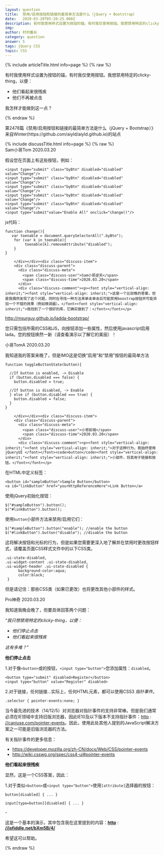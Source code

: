 ```yaml
---
layout: question
title:  禁用/启用按钮和链接的最简单方法是什么（jQuery + Bootstrap）
date:   2020-03-20T05:20:25.000Z
description: 有时我使用样式设置为按钮的锚，有时我仅使用按钮。我想禁用特定的clicky-thing，以便：他们看起来很残疾他们不再被点击我怎样才能做到这...
img: 
author: 村村番长
category: question
answer: 5
tags: jQuery CSS
topic: CSS
---
```

<div class="article-root">
  <div class="article">
    {% include articleTitle.html info=page %}
    {% raw %}
    <div class="article-content"><p><font style="vertical-align: inherit;"><font style="vertical-align: inherit;">有时我使用样式设置为按钮的锚，有时我仅使用按钮。</font><font style="vertical-align: inherit;">我想禁用特定的clicky-thing，以便：</font></font></p>

<ul>
<li><font style="vertical-align: inherit;"><font style="vertical-align: inherit;">他们看起来很残疾</font></font></li>
<li><font style="vertical-align: inherit;"><font style="vertical-align: inherit;">他们不再被点击</font></font></li>
</ul>

<p><font style="vertical-align: inherit;"><font style="vertical-align: inherit;">我怎样才能做到这一点？</font></font></p></div>
    {% endraw %}
  </div>
  <p class="winter_mark">第2478篇《禁用/启用按钮和链接的最简单方法是什么（jQuery + Bootstrap）》来自Winter(https://github.com/aiyld/aiyld.github.io)的站点</p>
  <div class="discuss-wrapper">
    {% include discussTitle.html info=page %}
    {% raw %}
    <div class="discuss-item">
        <div class="discuss-parent">
          <div class="discuss-meta">
            <span class="discuss-user">Sam小哥Tom</span>
            <span class="discuss-time">2020.03.20</span>
          </div>
          <div class="discuss-comment"><p><font style="vertical-align: inherit;"><font style="vertical-align: inherit;">假设您在页面上有这些按钮，例如：</font></font></p>

<pre><code>&lt;input type="submit" class="byBtn" disabled="disabled" value="Change"/&gt;<font></font>
&lt;input type="submit" class="byBtn" disabled="disabled" value="Change"/&gt;<font></font>
&lt;input type="submit" class="byBtn" disabled="disabled" value="Change"/&gt;<font></font>
&lt;input type="submit" class="byBtn" disabled="disabled" value="Change"/&gt;<font></font>
&lt;input type="submit" class="byBtn" disabled="disabled" value="Change"/&gt;<font></font>
&lt;input type="submit"value="Enable All" onclick="change()"/&gt;<font></font>
</code></pre>

<p><font style="vertical-align: inherit;"><font style="vertical-align: inherit;">js代码：</font></font></p>

<pre><code>function change(){<font></font>
   var toenable = document.querySelectorAll(".byBtn");        <font></font>
    for (var k in toenable){<font></font>
         toenable[k].removeAttribute("disabled");<font></font>
    }<font></font>
}<font></font>
</code></pre></div>
        </div></div><div class="discuss-item">
        <div class="discuss-parent">
          <div class="discuss-meta">
            <span class="discuss-user">Sam小哥逆天</span>
            <span class="discuss-time">2020.03.20</span>
          </div>
          <div class="discuss-comment"><p><font style="vertical-align: inherit;"><font style="vertical-align: inherit;">这是一个比较晚的答案，但是我偶然发现了这个问题，同时在寻找一种方法来单击单击后可能禁用boostrap按钮并可能添加一个不错的效果（例如微调器）。</font><font style="vertical-align: inherit;">我找到了一个很好的库，它确实做到了：</font></font></p>

<p><a href="http://msurguy.github.io/ladda-bootstrap/" rel="nofollow"><font style="vertical-align: inherit;"><font style="vertical-align: inherit;">http://msurguy.github.io/ladda-bootstrap/</font></font></a></p>

<p><font style="vertical-align: inherit;"><font style="vertical-align: inherit;">您只需包括所需的CSS和JS，向按钮添加一些属性，然后使用javascript启用lada。</font><font style="vertical-align: inherit;">您的按钮焕然一新（请查看演示以了解它的美丽）！</font></font></p></div>
        </div></div><div class="discuss-item">
        <div class="discuss-parent">
          <div class="discuss-meta">
            <span class="discuss-user">小哥TomA</span>
            <span class="discuss-time">2020.03.20</span>
          </div>
          <div class="discuss-comment"><p><font style="vertical-align: inherit;"><font style="vertical-align: inherit;">我知道我的答案来晚了，但是IMO这是切换“启用”和“禁用”按钮的最简单方法</font></font></p>

<pre><code>function toggleButtonState(button){<font></font>
<font></font>
  //If button is enabled, -&gt; Disable<font></font>
  if (button.disabled === false) {<font></font>
    button.disabled = true;<font></font>
<font></font>
  //If button is disabled, -&gt; Enable<font></font>
  } else if (button.disabled === true) {<font></font>
    button.disabled = false;<font></font>
  }<font></font>
}<font></font>
</code></pre></div>
        </div></div><div class="discuss-item">
        <div class="discuss-parent">
          <div class="discuss-meta">
            <span class="discuss-user">小哥前端</span>
            <span class="discuss-time">2020.03.20</span>
          </div>
          <div class="discuss-comment"><p><font style="vertical-align: inherit;"><font style="vertical-align: inherit;">对于这种行为，我始终使用jQueryUI </font></font><code>button</code><font style="vertical-align: inherit;"><font style="vertical-align: inherit;">小部件，将其用于链接和按钮。</font></font></p>

<p><font style="vertical-align: inherit;"><font style="vertical-align: inherit;">在HTML中定义标签：</font></font></p>

<pre><code>&lt;button id="sampleButton"&gt;Sample Button&lt;/button&gt;<font></font>
&lt;a id="linkButton" href="yourHttpReferenceHere"&gt;Link Button&lt;/a&gt;<font></font>
</code></pre>

<p><font style="vertical-align: inherit;"><font style="vertical-align: inherit;">使用jQuery初始化按钮：</font></font></p>

<pre><code>$("#sampleButton").button();<font></font>
$("#linkButton").button();<font></font>
</code></pre>

<p><font style="vertical-align: inherit;"><font style="vertical-align: inherit;">使用</font></font><code>button</code><font style="vertical-align: inherit;"><font style="vertical-align: inherit;">小部件方法来禁用/启用它们：</font></font></p>

<pre><code>$("#sampleButton").button("enable"); //enable the button<font></font>
$("#linkButton").button("disable"); //disable the button<font></font>
</code></pre>

<p><font style="vertical-align: inherit;"><font style="vertical-align: inherit;">这将解决按钮和光标的行为，但是如果您需要更深入地了解并在禁用时更改按钮样式，请覆盖页面CSS样式文件中的以下CSS类。</font></font></p>

<pre><code>.ui-state-disabled,<font></font>
.ui-widget-content .ui-state-disabled,<font></font>
.ui-widget-header .ui-state-disabled {<font></font>
      background-color:aqua;<font></font>
      color:black;<font></font>
 }<font></font>
</code></pre>

<p><font style="vertical-align: inherit;"><font style="vertical-align: inherit;">但是请记住：那些CSS类（如果已更改）也将更改其他小部件的样式。</font></font></p></div>
        </div></div><div class="discuss-item">
        <div class="discuss-parent">
          <div class="discuss-meta">
            <span class="discuss-user">Pro神奇</span>
            <span class="discuss-time">2020.03.20</span>
          </div>
          <div class="discuss-comment"><p><font style="vertical-align: inherit;"><font style="vertical-align: inherit;">我知道我晚会晚了，但要具体回答两个问题：</font></font></p>

<p><em><font style="vertical-align: inherit;"><font style="vertical-align: inherit;">“我只想禁用特定的clicky-thing，以便：</font></font></em></p>

<ul>
<li><em><font style="vertical-align: inherit;"><font style="vertical-align: inherit;">他们停止点击</font></font></em></li>
<li><em><font style="vertical-align: inherit;"><font style="vertical-align: inherit;">他们看起来很残疾</font></font></em></li>
</ul>

<p><em><font style="vertical-align: inherit;"><font style="vertical-align: inherit;">这有多难？”</font></font></em></p>

<p><strong><font style="vertical-align: inherit;"><font style="vertical-align: inherit;">他们停止点击</font></font></strong></p>

<p><font style="vertical-align: inherit;"><font style="vertical-align: inherit;">1.对于像</font></font><code>&lt;button&gt;</code><font style="vertical-align: inherit;"><font style="vertical-align: inherit;">或的</font><font style="vertical-align: inherit;">按钮</font><font style="vertical-align: inherit;">，</font></font><code>&lt;input type="button"&gt;</code><font style="vertical-align: inherit;"><font style="vertical-align: inherit;">您添加属性：</font></font><code>disabled</code><font style="vertical-align: inherit;"><font style="vertical-align: inherit;">。</font></font></p>

<pre><code>&lt;button type="submit" disabled&gt;Register&lt;/button&gt;<font></font>
&lt;input type="button" value="Register" disabled&gt;<font></font>
</code></pre>

<p><font style="vertical-align: inherit;"><font style="vertical-align: inherit;">2.对于链接，任何链接...实际上，任何HTML元素，都可以使用CSS3 </font></font><em><font style="vertical-align: inherit;"><font style="vertical-align: inherit;">指针事件</font></font></em><font style="vertical-align: inherit;"><font style="vertical-align: inherit;">。</font></font></p>

<pre><code>.selector { pointer-events:none; }
</code></pre>

<p><font style="vertical-align: inherit;"><font style="vertical-align: inherit;">当今最先进的技术（14/12/5）对浏览器对指针事件的支持非常棒。</font><font style="vertical-align: inherit;">但是我们通常必须在IE领域中支持旧版浏览器，因此IE10及以下版本不支持指针事件：</font></font><a href="http://caniuse.com/pointer-events" rel="noreferrer"><font style="vertical-align: inherit;"><font style="vertical-align: inherit;">http</font></font></a><font style="vertical-align: inherit;"><font style="vertical-align: inherit;"> : </font><a href="http://caniuse.com/pointer-events" rel="noreferrer"><font style="vertical-align: inherit;">//caniuse.com/pointer-events</font></a><font style="vertical-align: inherit;">。</font><font style="vertical-align: inherit;">因此，使用此处其他人提到的JavaScript解决方案之一可能是旧版浏览器的方法。</font></font></p>

<p><font style="vertical-align: inherit;"><font style="vertical-align: inherit;">有关指针事件的更多信息：</font></font></p>

<ul>
<li><a href="https://developer.mozilla.org/en-US/docs/Web/CSS/pointer-events" rel="noreferrer"><font style="vertical-align: inherit;"><font style="vertical-align: inherit;">https://developer.mozilla.org/zh-CN/docs/Web/CSS/pointer-events</font></font></a></li>
<li><a href="http://wiki.csswg.org/spec/css4-ui#pointer-events" rel="noreferrer"><font style="vertical-align: inherit;"><font style="vertical-align: inherit;">http://wiki.csswg.org/spec/css4-ui#pointer-events</font></font></a></li>
</ul>

<p><strong><font style="vertical-align: inherit;"><font style="vertical-align: inherit;">他们看起来很残疾</font></font></strong></p>

<p><font style="vertical-align: inherit;"><font style="vertical-align: inherit;">显然，这是一个CSS答案，因此： </font></font></p>

<p><font style="vertical-align: inherit;"><font style="vertical-align: inherit;">1.对于类似</font></font><code>&lt;button&gt;</code><font style="vertical-align: inherit;"><font style="vertical-align: inherit;">或</font></font><code>&lt;input type="button"&gt;</code><font style="vertical-align: inherit;"><font style="vertical-align: inherit;">使用</font></font><code>[attribute]</code><font style="vertical-align: inherit;"><font style="vertical-align: inherit;">选择器的</font><font style="vertical-align: inherit;">按钮</font><font style="vertical-align: inherit;">：</font></font></p>

<pre><code>button[disabled] { ... }<font></font>
<font></font>
input[type=button][disabled] { ... }<font></font>
</code></pre>

<p><font style="vertical-align: inherit;"><font style="vertical-align: inherit;">-</font></font></p>

<p><font style="vertical-align: inherit;"><font style="vertical-align: inherit;">这是一个基本的演示，其中包含我在这里提到的内容：</font><strong><a href="http://jsfiddle.net/bXm5B/4/" rel="noreferrer"><font style="vertical-align: inherit;">http</font></a></strong><font style="vertical-align: inherit;"> : </font></font><strong><a href="http://jsfiddle.net/bXm5B/4/" rel="noreferrer"><font style="vertical-align: inherit;"><font style="vertical-align: inherit;">//jsfiddle.net/bXm5B/4/</font></font></a></strong></p>

<p><font style="vertical-align: inherit;"><font style="vertical-align: inherit;">希望这可以帮助。</font></font></p></div>
        </div></div>
    {% endraw %}
  </div>
<div>
